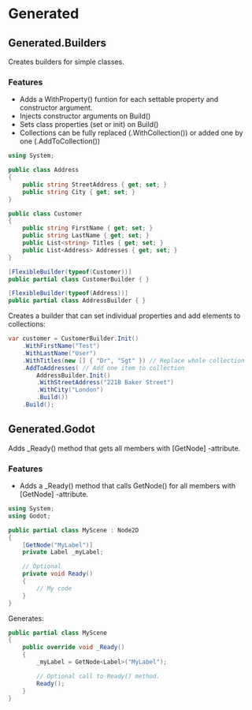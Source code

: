 # Generated

## Generated.Builders

Creates builders for simple classes.

### Features

- Adds a WithProperty() funtion for each settable property and constructor argument.
- Injects constructor arguments on Build()
- Sets class properties (set or init) on Build()
- Collections can be fully replaced (.WithCollection()) or added one by one (.AddToCollection())

```c#
using System;

public class Address
{
    public string StreetAddress { get; set; }
    public string City { get; set; }
}

public class Customer
{
    public string FirstName { get; set; }
    public string LastName { get; set; }
    public List<string> Titles { get; set; }
    public List<Address> Addresses { get; set; }
}

[FlexibleBuilder(typeof(Customer))]
public partial class CustomerBuilder { }

[FlexibleBuilder(typeof(Address))]
public partial class AddressBuilder { }

```

Creates a builder that can set individual properties and add elements to collections:

```c#
var customer = CustomerBuilder.Init()
    .WithFirstName("Test")
    .WithLastName("User")
    .WithTitles(new [] { "Dr", "Sgt" }) // Replace whole collection
    .AddToAddresses( // Add one item to collection
        AddressBuilder.Init()
        .WithStreetAddress("221B Baker Street")
        .WithCity("London")
        .Build())
    .Build();
```

## Generated.Godot

Adds _Ready() method that gets all members with [GetNode] -attribute.

### Features

- Adds a _Ready() method that calls GetNode<T>() for all members with [GetNode] -attribute.

```c#
using System;
using Godot;

public partial class MyScene : Node2D
{
    [GetNode("MyLabel")]
    private Label _myLabel;

    // Optional
    private void Ready()
    {
        // My code
    }
}

```

Generates:

```c#
public partial class MyScene
{
    public override void _Ready()
    {
        _myLabel = GetNode<Label>("MyLabel");

        // Optional call to Ready() method.
        Ready();
    }
}
```
